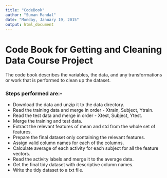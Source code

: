 ```yaml
---
title: "CodeBook"
author: "Suman Mandal"
date: "Monday, January 19, 2015"
output: html_document
---
```


Code Book for Getting and Cleaning Data Course Project
=============

The code book describes the variables, the data, and any transformations or work that is performed to clean up the dataset.

### Steps performed are:-

* Download the data and unzip it to the data directory.
* Read the training data and merge in order - Xtrain, Subject, Ytrain.
* Read the test data and merge in order - Xtest, Subject, Ytest.
* Merge the training and test data.
* Extract the relevant features of mean and std from the whole set of features.
* Prepare the final dataset only containing the relevant features.
* Assign valid column names for each of the columns.
* Calculate average of each activity for each subject for all the feature vectors.
* Read the activity labels and merge it to the average data.
* Get the final tidy dataset with descriptive column names.
* Write the tidy dataset to a txt file.








